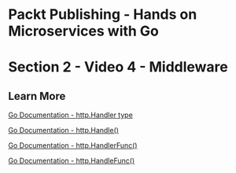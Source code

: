 # Packt Publishing - Hands on Microservices with Go
# Section 2 - Video 4 - Middleware

## Learn More

[Go Documentation - http.Handler type](https://golang.org/pkg/net/http/#Handler)

[Go Documentation - http.Handle()](https://golang.org/pkg/net/http/#Handler)

[Go Documentation - http.HandlerFunc()](https://golang.org/pkg/net/http/#HandlerFunc)

[Go Documentation - http.HandleFunc()](https://golang.org/pkg/net/http/#HandleFunc)



